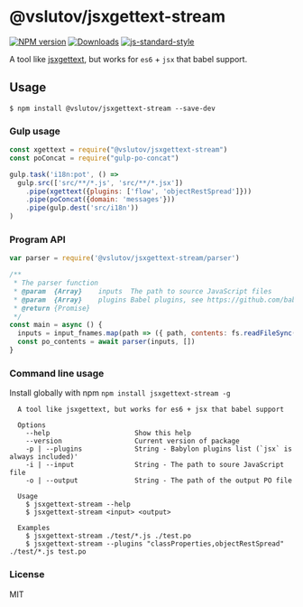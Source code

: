 # @vslutov/jsxgettext-stream

[![NPM version][npm-image]][npm-url]
[![Downloads][downloads-image]][downloads-url]
[![js-standard-style][standard-image]][standard-url]

A tool like [jsxgettext](https://www.npmjs.com/package/jsxgettext), but works for `es6` + `jsx` that babel support.

## Usage

```
$ npm install @vslutov/jsxgettext-stream --save-dev
```

### Gulp usage

```JavaScript
const xgettext = require("@vslutov/jsxgettext-stream")
const poConcat = require("gulp-po-concat")

gulp.task('i18n:pot', () =>
  gulp.src(['src/**/*.js', 'src/**/*.jsx'])
    .pipe(xgettext({plugins: ['flow', 'objectRestSpread']}))
    .pipe(poConcat({domain: 'messages'}))
    .pipe(gulp.dest('src/i18n'))
)
```

### Program API

```JavaScript
var parser = require('@vslutov/jsxgettext-stream/parser')

/**
 * The parser function
 * @param  {Array}    inputs  The path to source JavaScript files
 * @param  {Array}    plugins Babel plugins, see https://github.com/babel/babel/tree/master/packages/babylon
 * @return {Promise}
 */
const main = async () {
  inputs = input_fnames.map(path => ({ path, contents: fs.readFileSync(path) }))
  const po_contents = await parser(inputs, [])
}
```


### Command line usage

Install globally with npm `npm install jsxgettext-stream -g`

```
  A tool like jsxgettext, but works for es6 + jsx that babel support

  Options
    --help                     Show this help
    --version                  Current version of package
    -p | --plugins             String - Babylon plugins list (`jsx` is always included)'
    -i | --input               String - The path to soure JavaScript file
    -o | --output              String - The path of the output PO file

  Usage
    $ jsxgettext-stream --help
    $ jsxgettext-stream <input> <output>

  Examples
    $ jsxgettext-stream ./test/*.js ./test.po
    $ jsxgettext-stream --plugins "classProperties,objectRestSpread" ./test/*.js test.po
```

### License
MIT

[npm-image]: https://img.shields.io/npm/v/@vslutov/jsxgettext-stream.svg?style=flat-square
[npm-url]: https://npmjs.org/package/@vslutov/jsxgettext-stream
[downloads-image]: http://img.shields.io/npm/dm/@vslutov/jsxgettext-stream.svg?style=flat-square
[downloads-url]: https://npmjs.org/package/@vslutov/jsxgettext-stream
[standard-image]: https://img.shields.io/badge/code%20style-standard-brightgreen.svg?style=flat-square
[standard-url]: https://github.com/feross/standard
